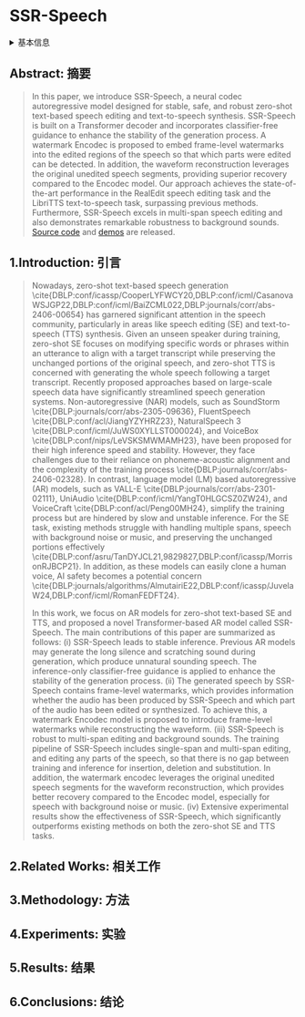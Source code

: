 # SSR-Speech

<details>
<summary>基本信息</summary>

- 标题: SSR-Speech: Towards Stable, Safe and Robust Zero-shot Text-based Speech Editing and Synthesis
- 作者:
  1. Helin Wang (Johns Hopkins University)
  2. Meng Yu (Tencent AI Lab)
  3. Jiarui Hai (Johns Hopkins University)
  4. Chen Chen (Nanyang Technological University)
  5. Yuchen Hu (Nanyang Technological University)
  6. Rilin Chen (Tencent AI Lab)
  7. Najim Dehak (Johns Hopkins University)
  8. Dong Yu (Tencent AI Lab)
- 机构:
  1. Johns Hopkins University: 03/08
  2. Tencent AI Lab: 03/08
  3. Nanyang Technological University: 02/08
- 时间:
  - 预印时间: 2024.09.11 ArXiv v1
  - 更新笔记: 2024.09.13
- 发表:
  - Submitted to ICASSP2025
- 链接:
  - [ArXiv](https://arxiv.org/abs/2409.07556)
  - [DOI]()
  - [Github](https://github.com/WangHelin1997/SSR-Speech)
  - [Demo](https://WangHelin1997.github.io/SSR-Speech-Demo)
  - [Scholar](https://scholar.google.com/scholar?cluster=)
- 标签:
  - ?
- 页数: 5
- 引用: 35
- 被引: ?
- 数据:
  - ? 
- 对比:
  - ?
- 复现:
  - ?

</details>

## Abstract: 摘要

> In this paper, we introduce SSR-Speech, a neural codec autoregressive model designed for stable, safe, and robust zero-shot text-based speech editing and text-to-speech synthesis. 
> SSR-Speech is built on a Transformer decoder and incorporates classifier-free guidance to enhance the stability of the generation process. 
> A watermark Encodec is proposed to embed frame-level watermarks into the edited regions of the speech so that which parts were edited can be detected. 
> In addition, the waveform reconstruction leverages the original unedited speech segments, providing superior recovery compared to the Encodec model. 
> Our approach achieves the state-of-the-art performance in the RealEdit speech editing task and the LibriTTS text-to-speech task, surpassing previous methods. Furthermore, SSR-Speech excels in multi-span speech editing and also demonstrates remarkable robustness to background sounds. 
> [Source code](https://github.com/WangHelin1997/SSR-Speech) and [demos](https://wanghelin1997.github.io/SSR-Speech-Demo/) are released.

## 1.Introduction: 引言

> Nowadays, zero-shot text-based speech generation \cite{DBLP:conf/icassp/CooperLYFWCY20,DBLP:conf/icml/CasanovaWSJGP22,DBLP:conf/icml/BaiZCML022,DBLP:journals/corr/abs-2406-00654} has garnered significant attention in the speech community, particularly in areas like speech editing (SE) and text-to-speech (TTS) synthesis. Given an unseen speaker during training, zero-shot SE focuses on modifying specific words or phrases within an utterance to align with a target transcript while preserving the unchanged portions of the original speech, and zero-shot TTS is concerned with generating the whole speech following a target transcript.
> Recently proposed approaches based on large-scale speech data have significantly streamlined speech generation systems.
> Non-autoregressive (NAR) models, such as SoundStorm \cite{DBLP:journals/corr/abs-2305-09636}, FluentSpeech \cite{DBLP:conf/acl/JiangYZYHRZ23}, NaturalSpeech 3 \cite{DBLP:conf/icml/JuWS0XYLLST000024}, and VoiceBox \cite{DBLP:conf/nips/LeVSKSMWMAMH23}, have been proposed for their high inference speed and stability. However, they face challenges due to their reliance on phoneme-acoustic alignment and the complexity of the training process \cite{DBLP:journals/corr/abs-2406-02328}.
> In contrast, language model (LM) based autoregressive (AR) models, such as VALL-E \cite{DBLP:journals/corr/abs-2301-02111}, UniAudio \cite{DBLP:conf/icml/YangT0HLGCSZ0ZW24}, and VoiceCraft \cite{DBLP:conf/acl/Peng00MH24}, simplify the training process but are hindered by slow and unstable inference. 
> For the SE task, existing methods struggle with handling multiple spans, speech with background noise or music, and preserving the unchanged portions effectively \cite{DBLP:conf/asru/TanDYJCL21,9829827,DBLP:conf/icassp/MorrisonRJBCP21}.
> In addition, as these models can easily clone a human voice, AI safety becomes a potential concern \cite{DBLP:journals/algorithms/AlmutairiE22,DBLP:conf/icassp/JuvelaW24,DBLP:conf/icml/RomanFEDFT24}.
>
> In this work, we focus on AR models for zero-shot text-based SE and TTS, and proposed a novel Transformer-based AR model called SSR-Speech. The main contributions of this paper are summarized as follows:
> (i) SSR-Speech leads to stable inference. Previous AR models may generate the long silence and scratching sound during generation, which produce unnatural sounding speech. The inference-only classifier-free guidance is applied to enhance the stability of the generation process.
> (ii) The generated speech by SSR-Speech contains frame-level watermarks, which provides information whether the audio has been produced by SSR-Speech and which part of the audio has been edited or synthesized. To achieve this, a watermark Encodec model is proposed to introduce frame-level watermarks while reconstructing the waveform.
> (iii) SSR-Speech is robust to multi-span editing and background sounds. The training pipeline of SSR-Speech includes single-span and multi-span editing, and editing any parts of the speech, so that there is no gap between training and inference for insertion, deletion and substitution. In addition, the watermark encodec leverages the original unedited speech segments for the waveform reconstruction, which provides better recovery compared to the Encodec model, especially for speech with background noise or music.
> (iv) Extensive experimental results show the effectiveness of SSR-Speech, which significantly outperforms existing methods on both the zero-shot SE and TTS tasks.

## 2.Related Works: 相关工作

## 3.Methodology: 方法

## 4.Experiments: 实验

## 5.Results: 结果

## 6.Conclusions: 结论
